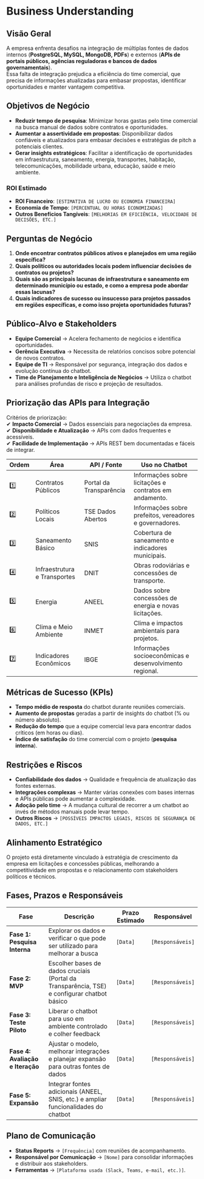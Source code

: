 # Business Understanding

## Visão Geral
A empresa enfrenta desafios na integração de múltiplas fontes de dados internos (**PostgreSQL, MySQL, MongoDB, PDFs**) e externos (**APIs de portais públicos, agências reguladoras e bancos de dados governamentais**).  
Essa falta de integração prejudica a eficiência do time comercial, que precisa de informações atualizadas para embasar propostas, identificar oportunidades e manter vantagem competitiva.

## Objetivos de Negócio
- **Reduzir tempo de pesquisa**: Minimizar horas gastas pelo time comercial na busca manual de dados sobre contratos e oportunidades.  
- **Aumentar a assertividade em propostas**: Disponibilizar dados confiáveis e atualizados para embasar decisões e estratégias de pitch a potenciais clientes.  
- **Gerar insights estratégicos**: Facilitar a identificação de oportunidades em infraestrutura, saneamento, energia, transportes, habitação, telecomunicações, mobilidade urbana, educação, saúde e meio ambiente.

### ROI Estimado
- **ROI Financeiro**: `[ESTIMATIVA DE LUCRO OU ECONOMIA FINANCEIRA]`
- **Economia de Tempo**: `[PERCENTUAL OU HORAS ECONOMIZADAS]`
- **Outros Benefícios Tangíveis**: `[MELHORIAS EM EFICIÊNCIA, VELOCIDADE DE DECISÕES, ETC.]`

## Perguntas de Negócio
1. **Onde encontrar contratos públicos ativos e planejados em uma região específica?**  
2. **Quais políticos ou autoridades locais podem influenciar decisões de contratos ou projetos?**  
3. **Quais são as principais lacunas de infraestrutura e saneamento em determinado município ou estado, e como a empresa pode abordar essas lacunas?**  
4. **Quais indicadores de sucesso ou insucesso para projetos passados em regiões específicas, e como isso projeta oportunidades futuras?**

## Público-Alvo e Stakeholders
- **Equipe Comercial** → Acelera fechamento de negócios e identifica oportunidades.  
- **Gerência Executiva** → Necessita de relatórios concisos sobre potencial de novos contratos.  
- **Equipe de TI** → Responsável por segurança, integração dos dados e evolução contínua do chatbot.  
- **Time de Planejamento e Inteligência de Negócios** → Utiliza o chatbot para análises profundas de risco e projeção de resultados.  

## Priorização das APIs para Integração
Critérios de priorização:  
✔ **Impacto Comercial** → Dados essenciais para negociações da empresa.  
✔ **Disponibilidade e Atualização** → APIs com dados frequentes e acessíveis.  
✔ **Facilidade de Implementação** → APIs REST bem documentadas e fáceis de integrar.  

| Ordem | Área | API / Fonte | Uso no Chatbot |
|---------|--------|---------------|------------------|
| 1️⃣ | Contratos Públicos | Portal da Transparência | Informações sobre licitações e contratos em andamento. |
| 2️⃣ | Políticos Locais | TSE Dados Abertos | Informações sobre prefeitos, vereadores e governadores. |
| 3️⃣ | Saneamento Básico | SNIS | Cobertura de saneamento e indicadores municipais. |
| 4️⃣ | Infraestrutura e Transportes | DNIT | Obras rodoviárias e concessões de transporte. |
| 5️⃣ | Energia | ANEEL | Dados sobre concessões de energia e novas licitações. |
| 6️⃣ | Clima e Meio Ambiente | INMET | Clima e impactos ambientais para projetos. |
| 7️⃣ | Indicadores Econômicos | IBGE | Informações socioeconômicas e desenvolvimento regional. |

## Métricas de Sucesso (KPIs)
- **Tempo médio de resposta** do chatbot durante reuniões comerciais.  
- **Aumento de propostas** geradas a partir de insights do chatbot (% ou número absoluto).  
- **Redução do tempo** que a equipe comercial leva para encontrar dados críticos (em horas ou dias).  
- **Índice de satisfação** do time comercial com o projeto (**pesquisa interna**).  

## Restrições e Riscos
- **Confiabilidade dos dados** → Qualidade e frequência de atualização das fontes externas.  
- **Integrações complexas** → Manter várias conexões com bases internas e APIs públicas pode aumentar a complexidade.  
- **Adoção pelo time** → A mudança cultural de recorrer a um chatbot ao invés de métodos manuais pode levar tempo.  
- **Outros Riscos** → `[POSSÍVEIS IMPACTOS LEGAIS, RISCOS DE SEGURANÇA DE DADOS, ETC.]`  

## Alinhamento Estratégico
O projeto está diretamente vinculado à estratégia de crescimento da empresa em licitações e concessões públicas, melhorando a competitividade em propostas e o relacionamento com stakeholders políticos e técnicos.  

## Fases, Prazos e Responsáveis
| Fase | Descrição | Prazo Estimado | Responsável |
|--------|-------------|----------------|----------------|
| **Fase 1: Pesquisa Interna** | Explorar os dados e verificar o que pode ser utilizado para melhorar a busca | `[Data]` | `[Responsáveis]` |
| **Fase 2: MVP** | Escolher bases de dados cruciais (Portal da Transparência, TSE) e configurar chatbot básico | `[Data]` | `[Responsáveis]` |
| **Fase 3: Teste Piloto** | Liberar o chatbot para uso em ambiente controlado e colher feedback | `[Data]` | `[Responsáveis]` |
| **Fase 4: Avaliação e Iteração** | Ajustar o modelo, melhorar integrações e planejar expansão para outras fontes de dados | `[Data]` | `[Responsáveis]` |
| **Fase 5: Expansão** | Integrar fontes adicionais (ANEEL, SNIS, etc.) e ampliar funcionalidades do chatbot | `[Data]` | `[Responsáveis]` |

## Plano de Comunicação
- **Status Reports** → `[Frequência]` com reuniões de acompanhamento.  
- **Responsável por Comunicação** → `[Nome]` para consolidar informações e distribuir aos stakeholders.  
- **Ferramentas** → `[Plataforma usada (Slack, Teams, e-mail, etc.)]`.